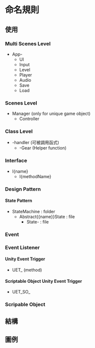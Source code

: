 # 命名規則

## 使用

### Multi Scenes Level

- App-
  - UI
  - Input
  - Level
  - Player
  - Audio
  - Save
  - Load

### Scenes Level

- Manager (only for unique game object)
  - Controller

### Class Level

- -handler (可被調用函式)
  - -Gear (Helper function)

### Interface

- I{name}
  - I{methodName}

### Design Pattern

#### State Pattern

- StateMachine : folder
  - Abstract{{name}}State : file
    - State- : file

### Event

### Event Listener

#### Unity Event Trigger

- UET\_ (method)

#### Scriptable Object Unity Event Trigger

- UET_SO\_

### Scripable Object

## 結構

## 圖例

![]()
